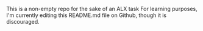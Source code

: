 This is a non-empty repo for the sake of an ALX task
For learning purposes, I'm currently editing this README.md file on Github, though it is discouraged.
